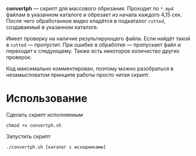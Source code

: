 **convertph** — скрипт для массового обрезания. Проходит по `*.mp4` файлам в указанном каталоге и обрезает из начала каждого 4,15 сек. После чего обработанное видео кладётся в подкаталог `cutted`, создаваемый в указанном каталоге.

Имеет проверку на наличие результирующего файла.  Если найдёт такой в `cutted` — пропустит. При ошибке в обработке — пропускает файл и переходит к следующему. Также есть некоторое количество других проверок.

Код максимально комментирован, поэтому можно разобраться в незамысловатом принципе работы просто читая скрипт.

# Использование

Сделать скрипт исполняемым

```
chmod +x convertph.sh
```

Запустить скрипт

```
./convertph.sh [каталог с исходниками]
```
